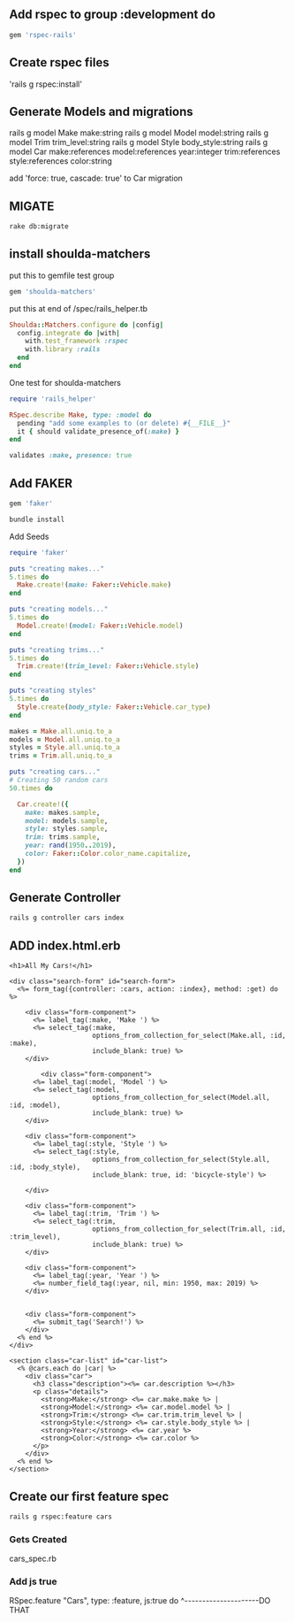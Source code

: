 ## Add rspec to group :development do

```ruby
gem 'rspec-rails'
```

## Create rspec files

'rails g rspec:install'


## Generate Models and migrations

rails g model Make make:string
rails g model Model model:string
rails g model Trim trim_level:string
rails g model Style body_style:string
rails g model Car make:references model:references year:integer trim:references style:references color:string

add 'force: true, cascade: true' to Car migration


## MIGATE

```bash
rake db:migrate
```

## install shoulda-matchers

put this  to gemfile test group

```ruby
gem 'shoulda-matchers'
```

put this at end of /spec/rails_helper.tb

```ruby
Shoulda::Matchers.configure do |config|
  config.integrate do |with|
    with.test_framework :rspec
    with.library :rails
  end
end
```


One test for shoulda-matchers

```ruby
require 'rails_helper'

RSpec.describe Make, type: :model do
  pending "add some examples to (or delete) #{__FILE__}"
  it { should validate_presence_of(:make) }
end
```

```ruby
validates :make, presence: true
```

## Add FAKER

```ruby
gem 'faker'
```

```bash
bundle install
```

Add Seeds

```ruby
require 'faker'

puts "creating makes..."
5.times do
  Make.create!(make: Faker::Vehicle.make)
end

puts "creating models..."
5.times do
  Model.create!(model: Faker::Vehicle.model)
end

puts "creating trims..."
5.times do
  Trim.create!(trim_level: Faker::Vehicle.style)
end

puts "creating styles"
5.times do
  Style.create(body_style: Faker::Vehicle.car_type)
end

makes = Make.all.uniq.to_a
models = Model.all.uniq.to_a
styles = Style.all.uniq.to_a
trims = Trim.all.uniq.to_a

puts "creating cars..."
# Creating 50 random cars
50.times do

  Car.create!({
    make: makes.sample,
    model: models.sample,
    style: styles.sample,
    trim: trims.sample,
    year: rand(1950..2019),
    color: Faker::Color.color_name.capitalize,
  })
end

```


## Generate Controller

```bash
rails g controller cars index
```


## ADD index.html.erb

```erb
<h1>All My Cars!</h1>

<div class="search-form" id="search-form">
  <%= form_tag({controller: :cars, action: :index}, method: :get) do %>

    <div class="form-component">
      <%= label_tag(:make, 'Make ') %>
      <%= select_tag(:make,
                     options_from_collection_for_select(Make.all, :id, :make),
                     include_blank: true) %>
    </div>

        <div class="form-component">
      <%= label_tag(:model, 'Model ') %>
      <%= select_tag(:model,
                     options_from_collection_for_select(Model.all, :id, :model),
                     include_blank: true) %>
    </div>

    <div class="form-component">
      <%= label_tag(:style, 'Style ') %>
      <%= select_tag(:style,
                     options_from_collection_for_select(Style.all, :id, :body_style),
                     include_blank: true, id: 'bicycle-style') %>

    </div>

    <div class="form-component">
      <%= label_tag(:trim, 'Trim ') %>
      <%= select_tag(:trim,
                     options_from_collection_for_select(Trim.all, :id, :trim_level),
                     include_blank: true) %>
    </div>

    <div class="form-component">
      <%= label_tag(:year, 'Year ') %>
      <%= number_field_tag(:year, nil, min: 1950, max: 2019) %>
    </div>


    <div class="form-component">
      <%= submit_tag('Search!') %>
    </div>
  <% end %>
</div>

<section class="car-list" id="car-list">
  <% @cars.each do |car| %>
    <div class="car">
      <h3 class="description"><%= car.description %></h3>
      <p class="details">
        <strong>Make:</strong> <%= car.make.make %> |
        <strong>Model:</strong> <%= car.model.model %> |
        <strong>Trim:</strong> <%= car.trim.trim_level %> |
        <strong>Style:</strong> <%= car.style.body_style %> |
        <strong>Year:</strong> <%= car.year %>
        <strong>Color:</strong> <%= car.color %>
      </p>
    </div>
  <% end %>
</section>
```



## Create our first feature spec




```bash
rails g rspec:feature cars
```

### Gets Created 
cars_spec.rb

### Add js true
RSpec.feature "Cars", type: :feature, js:true do
                                          ^---------------------DO THAT 
